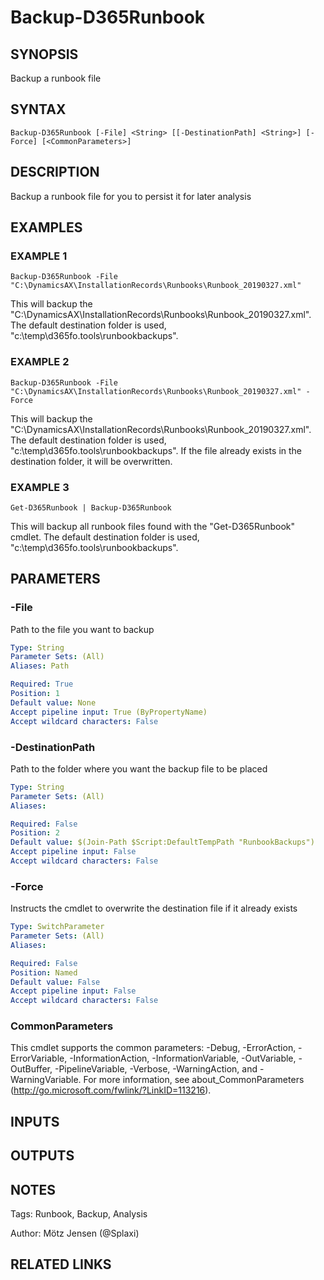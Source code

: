 ﻿---
external help file: d365fo.tools-help.xml
Module Name: d365fo.tools
online version:
schema: 2.0.0
---

# Backup-D365Runbook

## SYNOPSIS
Backup a runbook file

## SYNTAX

```
Backup-D365Runbook [-File] <String> [[-DestinationPath] <String>] [-Force] [<CommonParameters>]
```

## DESCRIPTION
Backup a runbook file for you to persist it for later analysis

## EXAMPLES

### EXAMPLE 1
```
Backup-D365Runbook -File "C:\DynamicsAX\InstallationRecords\Runbooks\Runbook_20190327.xml"
```

This will backup the "C:\DynamicsAX\InstallationRecords\Runbooks\Runbook_20190327.xml".
The default destination folder is used, "c:\temp\d365fo.tools\runbookbackups\".

### EXAMPLE 2
```
Backup-D365Runbook -File "C:\DynamicsAX\InstallationRecords\Runbooks\Runbook_20190327.xml" -Force
```

This will backup the "C:\DynamicsAX\InstallationRecords\Runbooks\Runbook_20190327.xml".
The default destination folder is used, "c:\temp\d365fo.tools\runbookbackups\".
If the file already exists in the destination folder, it will be overwritten.

### EXAMPLE 3
```
Get-D365Runbook | Backup-D365Runbook
```

This will backup all runbook files found with the "Get-D365Runbook" cmdlet.
The default destination folder is used, "c:\temp\d365fo.tools\runbookbackups\".

## PARAMETERS

### -File
Path to the file you want to backup

```yaml
Type: String
Parameter Sets: (All)
Aliases: Path

Required: True
Position: 1
Default value: None
Accept pipeline input: True (ByPropertyName)
Accept wildcard characters: False
```

### -DestinationPath
Path to the folder where you want the backup file to be placed

```yaml
Type: String
Parameter Sets: (All)
Aliases:

Required: False
Position: 2
Default value: $(Join-Path $Script:DefaultTempPath "RunbookBackups")
Accept pipeline input: False
Accept wildcard characters: False
```

### -Force
Instructs the cmdlet to overwrite the destination file if it already exists

```yaml
Type: SwitchParameter
Parameter Sets: (All)
Aliases:

Required: False
Position: Named
Default value: False
Accept pipeline input: False
Accept wildcard characters: False
```

### CommonParameters
This cmdlet supports the common parameters: -Debug, -ErrorAction, -ErrorVariable, -InformationAction, -InformationVariable, -OutVariable, -OutBuffer, -PipelineVariable, -Verbose, -WarningAction, and -WarningVariable.
For more information, see about_CommonParameters (http://go.microsoft.com/fwlink/?LinkID=113216).

## INPUTS

## OUTPUTS

## NOTES
Tags: Runbook, Backup, Analysis

Author: Mötz Jensen (@Splaxi)

## RELATED LINKS
